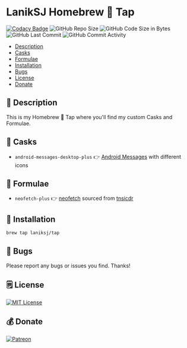 # LanikSJ Homebrew 🍻 Tap

[![Codacy Badge](https://app.codacy.com/project/badge/Grade/461fc7358cfd415abf338d475d948157)](https://www.codacy.com/gh/LanikSJ/homebrew-tap/dashboard?utm_source=github.com&amp;utm_medium=referral&amp;utm_content=LanikSJ/homebrew-tap&amp;utm_campaign=Badge_Grade)
![GitHub Repo Size](https://img.shields.io/github/repo-size/laniksj/homebrew-tap)
![GitHub Code Size in Bytes](https://img.shields.io/github/languages/code-size/laniksj/homebrew-tap)
![GitHub Last Commit](https://img.shields.io/github/last-commit/laniksj/homebrew-tap)
![GitHub Commit Activity](https://img.shields.io/github/commit-activity/m/laniksj/homebrew-tap)  

-   [Description](#description)
-   [Casks](#casks)
-   [Formulae](#formulae)
-   [Installation](#installation)
-   [Bugs](#bugs)
-   [License](#license)
-   [Donate](#donate)

## 📝 Description

This is my Homebrew 🍻 Tap where you'll find my custom Casks and Formulae.

## 🍻 Casks

-   `android-messages-desktop-plus` 👉 [Android Messages](https://github.com/OrangeDrangon/android-messages-desktop) with different icons

## 🍻 Formulae

-   `neofetch-plus` 👉 [neofetch](https://github.com/dylanaraps/neofetch) sourced from [tnsicdr](https://github.com/tnsicdr/neofetch)

## 💾 Installation

```bash
brew tap laniksj/tap
```

## 🐛 Bugs

Please report any bugs or issues you find. Thanks!

## 🗒️ License

[![MIT License](https://img.shields.io/badge/license-MIT-blue)](https://en.wikipedia.org/wiki/MIT_License)

## 💰 Donate

[![Patreon](https://img.shields.io/badge/patreon-donate-blue.svg)](https://www.patreon.com/laniksj/overview)
